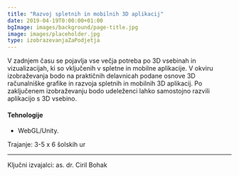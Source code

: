 ```yaml
---
title: "Razvoj spletnih in mobilnih 3D aplikacij"
date: 2019-04-19T0:00:00+01:00
bgImage: images/background/page-title.jpg
image: images/placeholder.jpg
type: izobrazevanjaZaPodjetja
---
```

V zadnjem času se pojavlja vse večja potreba po 3D vsebinah in vizualizacijah, ki so vključenih v spletne in mobilne aplikacije. 
V okviru izobraževanja bodo na praktičnih delavnicah podane osnove 3D računalniške grafike in razvoja spletnih in mobilnih 3D aplikacij. 
Po zaključenem izobraževanju bodo udeleženci lahko samostojno razvili aplikacijo s 3D vsebino.

#### Tehnologije
- WebGL/Unity.

Trajanje: 3-5 x 6 šolskih ur

---

Ključni izvajalci: as. dr. Ciril Bohak
